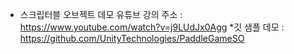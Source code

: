 * 스크립터블 오브젝트 데모
	유튜브 강의 주소 : https://www.youtube.com/watch?v=j9LUdJx0Agg
	*깃 샘플 데모 : https://github.com/UnityTechnologies/PaddleGameSO
